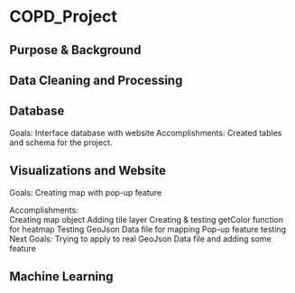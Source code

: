 # COPD_Project

## Purpose & Background

## Data Cleaning and Processing

## Database
Goals: Interface database with website
Accomplishments: Created tables and schema for the project.
 

## Visualizations and Website
Goals:
    Creating map with pop-up feature

Accomplishments:    
    Creating map object
    Adding tile layer
    Creating & testing getColor function for heatmap
    Testing GeoJson Data file for mapping 
    Pop-up feature testing
Next Goals:
    Trying to apply to real GeoJson Data file and adding some feature
   
## Machine Learning


